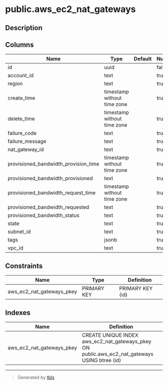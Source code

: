 # public.aws_ec2_nat_gateways

## Description

## Columns

| Name | Type | Default | Nullable | Children | Parents | Comment |
| ---- | ---- | ------- | -------- | -------- | ------- | ------- |
| id | uuid |  | false | [public.aws_ec2_nat_gateway_addresses](public.aws_ec2_nat_gateway_addresses.md) |  |  |
| account_id | text |  | true |  |  |  |
| region | text |  | true |  |  |  |
| create_time | timestamp without time zone |  | true |  |  |  |
| delete_time | timestamp without time zone |  | true |  |  |  |
| failure_code | text |  | true |  |  |  |
| failure_message | text |  | true |  |  |  |
| nat_gateway_id | text |  | true |  |  |  |
| provisioned_bandwidth_provision_time | timestamp without time zone |  | true |  |  |  |
| provisioned_bandwidth_provisioned | text |  | true |  |  |  |
| provisioned_bandwidth_request_time | timestamp without time zone |  | true |  |  |  |
| provisioned_bandwidth_requested | text |  | true |  |  |  |
| provisioned_bandwidth_status | text |  | true |  |  |  |
| state | text |  | true |  |  |  |
| subnet_id | text |  | true |  |  |  |
| tags | jsonb |  | true |  |  |  |
| vpc_id | text |  | true |  |  |  |

## Constraints

| Name | Type | Definition |
| ---- | ---- | ---------- |
| aws_ec2_nat_gateways_pkey | PRIMARY KEY | PRIMARY KEY (id) |

## Indexes

| Name | Definition |
| ---- | ---------- |
| aws_ec2_nat_gateways_pkey | CREATE UNIQUE INDEX aws_ec2_nat_gateways_pkey ON public.aws_ec2_nat_gateways USING btree (id) |

---

> Generated by [tbls](https://github.com/k1LoW/tbls)
